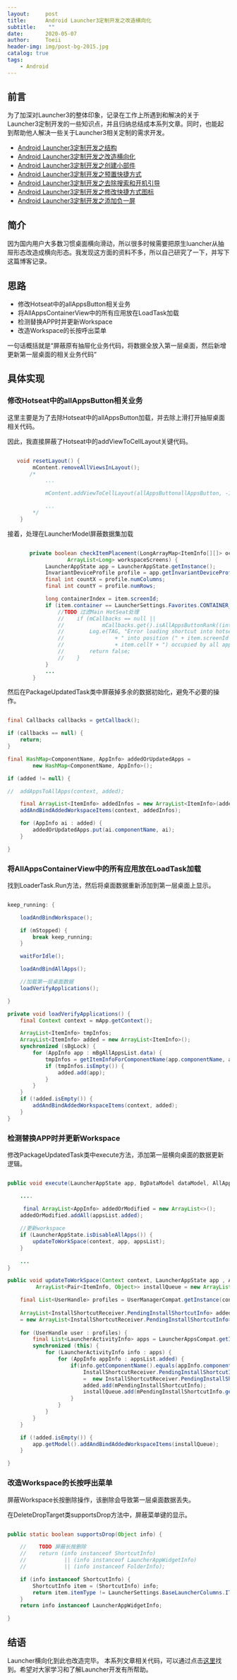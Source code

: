 ```yaml
---
layout:     post
title:      Android Launcher3定制开发之改造横向化
subtitle:    ""
date:       2020-05-07
author:     Toeii
header-img: img/post-bg-2015.jpg
catalog: true
tags:
    - Android
---
```




## 前言

为了加深对Launcher3的整体印象，记录在工作上所遇到和解决的关于Launcher3定制开发的一些知识点，并且归纳总结成本系列文章。同时，也能起到帮助他人解决一些关于Launcher3相关定制的需求开发。

- [Android Launcher3定制开发之结构](https://toeii.github.io/2020/05/06/Android-Launcher3%E5%AE%9A%E5%88%B6%E5%BC%80%E5%8F%91%E4%B9%8B%E7%BB%93%E6%9E%84/)<br />
- [Android Launcher3定制开发之改造横向化](https://toeii.github.io/2020/05/07/Android-Launcher3%E5%AE%9A%E5%88%B6%E5%BC%80%E5%8F%91%E4%B9%8B%E6%94%B9%E9%80%A0%E6%A8%AA%E5%90%91%E5%8C%96/)<br />
- [Android Launcher3定制开发之创建小部件](https://toeii.github.io/2020/05/08/Android-Launcher3%E5%AE%9A%E5%88%B6%E5%BC%80%E5%8F%91%E4%B9%8B%E5%88%9B%E5%BB%BA%E5%B0%8F%E9%83%A8%E4%BB%B6/)<br />
- [Android Launcher3定制开发之预置快捷方式](https://toeii.github.io/2020/05/09/Android-Launcher3%E5%AE%9A%E5%88%B6%E5%BC%80%E5%8F%91%E4%B9%8B%E9%A2%84%E7%BD%AE%E5%BF%AB%E6%8D%B7%E6%96%B9%E5%BC%8F/)<br />
- [Android Launcher3定制开发之去除搜索和开机引导](https://toeii.github.io/2020/05/11/Android-Launcher3%E5%AE%9A%E5%88%B6%E5%BC%80%E5%8F%91%E4%B9%8B%E5%8E%BB%E9%99%A4%E6%90%9C%E7%B4%A2/)<br />
- [Android Launcher3定制开发之修改快捷方式图标](https://toeii.github.io/2020/05/12/Android-Launcher3%E5%AE%9A%E5%88%B6%E5%BC%80%E5%8F%91%E4%B9%8B%E4%BF%AE%E6%94%B9%E5%BF%AB%E6%8D%B7%E6%96%B9%E5%BC%8F%E5%9B%BE%E6%A0%87/)<br />
- [Android Launcher3定制开发之添加负一屏](https://toeii.github.io/2020/05/14/Android-Launcher3%E5%AE%9A%E5%88%B6%E5%BC%80%E5%8F%91%E4%B9%8B%E6%B7%BB%E5%8A%A0%E8%B4%9F%E4%B8%80%E5%B1%8F/)<br />


## 简介

因为国内用户大多数习惯桌面横向滑动，所以很多时候需要把原生luancher从抽屉形态改造成横向形态。我发现这方面的资料不多，所以自己研究了一下，并写下这篇博客记录。

## 思路

- 修改Hotseat中的allAppsButton相关业务
- 将AllAppsContainerView中的所有应用放在LoadTask加载
- 检测替换APP时并更新Workspace
- 改造Workspace的长按呼出菜单

一句话概括就是“屏蔽原有抽屉化业务代码，将数据全放入第一层桌面，然后新增更新第一层桌面的相关业务代码”

## 具体实现

### 修改Hotseat中的allAppsButton相关业务

这里主要是为了去除Hotseat中的allAppsButton加载，并去除上滑打开抽屉桌面相关代码。

因此，我直接屏蔽了Hotseat中的addViewToCellLayout关键代码。

```java

   void resetLayout() {
        mContent.removeAllViewsInLayout();
       /* 
            ...

            mContent.addViewToCellLayout(allAppsButtonallAppsButton, -1, allAppsButton.getId(), lp, true);

            ...
        */
    }

```

接着，处理在LauncherModel屏蔽数据集加载

```java

       private boolean checkItemPlacement(LongArrayMap<ItemInfo[][]> occupied, ItemInfo item,
                   ArrayList<Long> workspaceScreens) {
            LauncherAppState app = LauncherAppState.getInstance();
            InvariantDeviceProfile profile = app.getInvariantDeviceProfile();
            final int countX = profile.numColumns;
            final int countY = profile.numRows;

            long containerIndex = item.screenId;
            if (item.container == LauncherSettings.Favorites.CONTAINER_HOTSEAT) {
                //TODO 过滤Main HotSeat处理
                //    if (mCallbacks == null ||
                //            mCallbacks.get().isAllAppsButtonRank((int) item.screenId)) {
                //        Log.e(TAG, "Error loading shortcut into hotseat " + item
                //                + " into position (" + item.screenId + ":" + item.cellX + ","
                //                + item.cellY + ") occupied by all apps");
                //        return false;
                //    }
            }
            ...
        }

```

然后在PackageUpdatedTask类中屏蔽掉多余的数据初始化，避免不必要的操作。

```java

final Callbacks callbacks = getCallback();

if (callbacks == null) {
    return;
}

final HashMap<ComponentName, AppInfo> addedOrUpdatedApps =
        new HashMap<ComponentName, AppInfo>();

if (added != null) {

//  addAppsToAllApps(context, added);

    final ArrayList<ItemInfo> addedInfos = new ArrayList<ItemInfo>(added);
    addAndBindAddedWorkspaceItems(context, addedInfos);

    for (AppInfo ai : added) {
        addedOrUpdatedApps.put(ai.componentName, ai);
    }

}


```

### 将AllAppsContainerView中的所有应用放在LoadTask加载

找到LoaderTask.Run方法，然后将桌面数据重新添加到第一层桌面上显示。

```java

keep_running: {

    loadAndBindWorkspace();

    if (mStopped) {
        break keep_running;
    }

    waitForIdle();

    loadAndBindAllApps();

    //加载第一层桌面数据
    loadVerifyApplications();

}

private void loadVerifyApplications() {
    final Context context = mApp.getContext();

    ArrayList<ItemInfo> tmpInfos;
    ArrayList<ItemInfo> added = new ArrayList<ItemInfo>();
    synchronized (sBgLock) {
        for (AppInfo app : mBgAllAppsList.data) {
            tmpInfos = getItemInfoForComponentName(app.componentName, app.user);
            if (tmpInfos.isEmpty()) {
                added.add(app);
            }
        }
    }
    if (!added.isEmpty()) {
        addAndBindAddedWorkspaceItems(context, added);
    }
}

```

### 检测替换APP时并更新Workspace

修改PackageUpdatedTask类中execute方法，添加第一层横向桌面的数据更新逻辑。

``` java

public void execute(LauncherAppState app, BgDataModel dataModel, AllAppsList appsList) {

    ....

     final ArrayList<AppInfo> addedOrModified = new ArrayList<>();
    addedOrModified.addAll(appsList.added);
        
    //更新workspace
    if (LauncherAppState.isDisableAllApps()) {
        updateToWorkSpace(context, app, appsList);
    }
    
    ...
}

public void updateToWorkSpace(Context context, LauncherAppState app , AllAppsList appsList){
         ArrayList<Pair<ItemInfo, Object>> installQueue = new ArrayList<>();

    final List<UserHandle> profiles = UserManagerCompat.getInstance(context).getUserProfiles();
    
    ArrayList<InstallShortcutReceiver.PendingInstallShortcutInfo> added 
    = new ArrayList<InstallShortcutReceiver.PendingInstallShortcutInfo>();
    
    for (UserHandle user : profiles) {
        final List<LauncherActivityInfo> apps = LauncherAppsCompat.getInstance(context).getActivityList(null, user);
        synchronized (this) {
            for (LauncherActivityInfo info : apps) {
                for (AppInfo appInfo : appsList.added) {
                    if(info.getComponentName().equals(appInfo.componentName)){
                        InstallShortcutReceiver.PendingInstallShortcutInfo mPendingInstallShortcutInfo 
                        =  new InstallShortcutReceiver.PendingInstallShortcutInfo(info,context);
                        added.add(mPendingInstallShortcutInfo);
                        installQueue.add(mPendingInstallShortcutInfo.getItemInfo());
                    }
                }
            }
        }
    }

    if (!added.isEmpty()) {
        app.getModel().addAndBindAddedWorkspaceItems(installQueue);
    }

}

```

### 改造Workspace的长按呼出菜单

屏蔽Workspace长按删除操作，该删除会导致第一层桌面数据丢失。

在DeleteDropTarget类supportsDrop方法中，屏蔽菜单键的显示。

```java

public static boolean supportsDrop(Object info) {

    //    TODO 屏蔽长按删除
    //    return (info instanceof ShortcutInfo)
    //            || (info instanceof LauncherAppWidgetInfo)
    //            || (info instanceof FolderInfo);

    if (info instanceof ShortcutInfo) {
        ShortcutInfo item = (ShortcutInfo) info;
        return item.itemType != LauncherSettings.BaseLauncherColumns.ITEM_TYPE_APPLICATION;
    }
    return info instanceof LauncherAppWidgetInfo;

}

```

## 结语

Launcher横向化到此也改造完毕。
本系列文章相关代码，可以通过点击[这里](https://github.com/toeii/Launcher3)找到。希望对大家学习和了解Launcher开发有所帮助。



